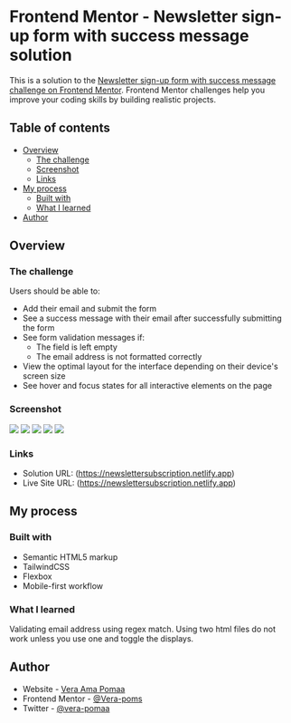 # Frontend Mentor - Newsletter sign-up form with success message solution

This is a solution to the [Newsletter sign-up form with success message challenge on Frontend Mentor](https://www.frontendmentor.io/challenges/newsletter-signup-form-with-success-message-3FC1AZbNrv). Frontend Mentor challenges help you improve your coding skills by building realistic projects.

## Table of contents

- [Overview](#overview)
  - [The challenge](#the-challenge)
  - [Screenshot](#screenshot)
  - [Links](#links)
- [My process](#my-process)
  - [Built with](#built-with)
  - [What I learned](#what-i-learned)
- [Author](#author)

## Overview

### The challenge

Users should be able to:

- Add their email and submit the form
- See a success message with their email after successfully submitting the form
- See form validation messages if:
  - The field is left empty
  - The email address is not formatted correctly
- View the optimal layout for the interface depending on their device's screen size
- See hover and focus states for all interactive elements on the page

### Screenshot

![](./assets/images/news1.png)
![](./assets/images/news2.png)
![](./assets/images/newsmobsubscribe.jpg)
![](./assets/images/newsmobthanks.jpg)
![](./assets/images/newsmobactive.jpg)

### Links

- Solution URL: (https://newslettersubscription.netlify.app)
- Live Site URL: (https://newslettersubscription.netlify.app)

## My process

### Built with

- Semantic HTML5 markup
- TailwindCSS
- Flexbox
- Mobile-first workflow

### What I learned

Validating email address using regex match.
Using two html files do not work unless you use one and toggle the displays.

## Author

- Website - [Vera Ama Pomaa](https://newslettersubscription.netlify.app/)
- Frontend Mentor - [@Vera-poms](https://www.frontendmentor.io/profile/Vera-poms)
- Twitter - [@vera-pomaa](https://www.twitter.com/vera-pomaa)
